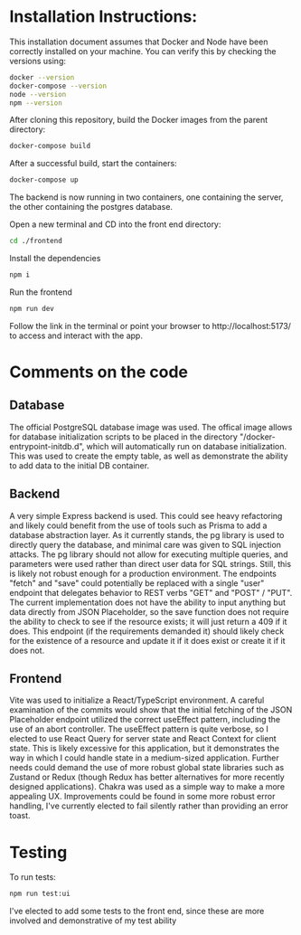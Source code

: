 # Installation Instructions:

This installation document assumes that Docker and Node have been correctly installed on your machine. You can verify this by checking the versions using:

```sh
docker --version
docker-compose --version
node --version
npm --version
```

After cloning this repository, build the Docker images from the parent directory:

```sh
docker-compose build
```

After a successful build, start the containers:

```sh
docker-compose up
```

The backend is now running in two containers, one containing the server, the other containing the postgres database.

Open a new terminal and CD into the front end directory:

```sh
cd ./frontend
```

Install the dependencies

```sh
npm i
```

Run the frontend

```sh
npm run dev
```

Follow the link in the terminal or point your browser to http://localhost:5173/ to access and interact with the app.

# Comments on the code

## Database

The official PostgreSQL database image was used. The offical image allows for database initialization scripts to be placed in the directory "/docker-entrypoint-initdb.d", which will automatically run on database initialization. This was used to create the empty table, as well as demonstrate the ability to add data to the initial DB container.

## Backend

A very simple Express backend is used. This could see heavy refactoring and likely could benefit from the use of tools such as Prisma to add a database abstraction layer. As it currently stands, the pg library is used to directly query the database, and minimal care was given to SQL injection attacks. The pg library should not allow for executing multiple queries, and parameters were used rather than direct user data for SQL strings. Still, this is likely not robust enough for a production environment. The endpoints "fetch" and "save" could potentially be replaced with a single "user" endpoint that delegates behavior to REST verbs "GET" and "POST" / "PUT". The current implementation does not have the ability to input anything but data directly from JSON Placeholder, so the save function does not require the ability to check to see if the resource exists; it will just return a 409 if it does. This endpoint (if the requirements demanded it) should likely check for the existence of a resource and update it if it does exist or create it if it does not.

## Frontend

Vite was used to initialize a React/TypeScript environment. A careful examination of the commits would show that the initial fetching of the JSON Placeholder endpoint utilized the correct useEffect pattern, including the use of an abort controller. The useEffect pattern is quite verbose, so I elected to use React Query for server state and React Context for client state. This is likely excessive for this application, but it demonstrates the way in which I could handle state in a medium-sized application. Further needs could demand the use of more robust global state libraries such as Zustand or Redux (though Redux has better alternatives for more recently designed applications). Chakra was used as a simple way to make a more appealing UX. Improvements could be found in some more robust error handling, I've currently elected to fail silently rather than providing an error toast.

# Testing

To run tests:

```sh
npm run test:ui
```

I've elected to add some tests to the front end, since these are more involved and demonstrative of my test ability
